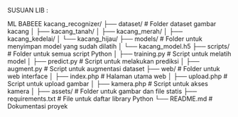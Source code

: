 SUSUAN LIB :

ML BABEEE
    kacang_recognizer/
    ├── dataset/               # Folder dataset gambar kacang
    │   ├── kacang_tanah/
    │   ├── kacang_merah/
    │   ├── kacang_kedelai/
    │   └── kacang_hijau/
    ├── models/                # Folder untuk menyimpan model yang sudah dilatih
    │   └── kacang_model.h5
    ├── scripts/               # Folder untuk semua script Python
    │   ├── training.py        # Script untuk melatih model
    │   ├── predict.py         # Script untuk melakukan prediksi
    │   ├── augment.py         # Script untuk augmentasi dataset
    ├── web/                   # Folder untuk web interface
    │   ├── index.php          # Halaman utama web
    │   ├── upload.php         # Script untuk upload gambar
    │   ├── kamera.php         # Script untuk akses kamera
    │   ├── assets/            # Folder untuk gambar dan file statis
    ├── requirements.txt       # File untuk daftar library Python
    └── README.md              # Dokumentasi proyek
